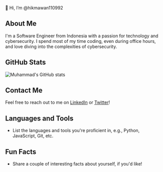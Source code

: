 👋 Hi, I’m @hikmawan110992

## About Me
I'm a Software Engineer from Indonesia with a passion for technology and cybersecurity. I spend most of my time coding, even during office hours, and love diving into the complexities of cybersecurity.

## GitHub Stats
![Muhammad's GitHub stats](https://github-readme-stats.vercel.app/api?username=hikmawan110992&show_icons=true&theme=radical)

## Contact Me
Feel free to reach out to me on [LinkedIn](https://www.linkedin.com/in/hikmawan110992/) or [Twitter](https://twitter.com/hikmawan110992/)!

## Languages and Tools
- List the languages and tools you're proficient in, e.g., Python, JavaScript, Git, etc.

## Fun Facts
- Share a couple of interesting facts about yourself, if you'd like!
